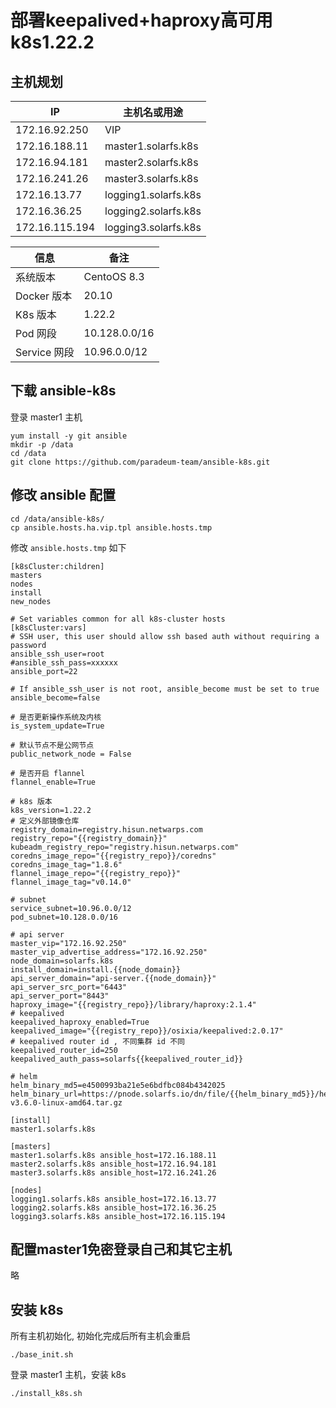 # 部署keepalived+haproxy高可用k8s1.22.2

## 主机规划

IP|主机名或用途
-----|-----
172.16.92.250|VIP
172.16.188.11|master1.solarfs.k8s
172.16.94.181|master2.solarfs.k8s
172.16.241.26|master3.solarfs.k8s
172.16.13.77|logging1.solarfs.k8s
172.16.36.25|logging2.solarfs.k8s
172.16.115.194|logging3.solarfs.k8s

信息|备注
-----|-----
系统版本|CentoOS 8.3
Docker 版本|20.10
K8s 版本|1.22.2
Pod 网段|10.128.0.0/16
Service 网段|10.96.0.0/12

## 下载 ansible-k8s

登录 master1 主机

```
yum install -y git ansible
mkdir -p /data
cd /data
git clone https://github.com/paradeum-team/ansible-k8s.git
```

## 修改 ansible 配置

```
cd /data/ansible-k8s/
cp ansible.hosts.ha.vip.tpl ansible.hosts.tmp
```


修改 `ansible.hosts.tmp` 如下

```
[k8sCluster:children]
masters
nodes
install
new_nodes

# Set variables common for all k8s-cluster hosts
[k8sCluster:vars]
# SSH user, this user should allow ssh based auth without requiring a password
ansible_ssh_user=root
#ansible_ssh_pass=xxxxxx
ansible_port=22

# If ansible_ssh_user is not root, ansible_become must be set to true
ansible_become=false

# 是否更新操作系统及内核
is_system_update=True

# 默认节点不是公网节点
public_network_node = False

# 是否开启 flannel
flannel_enable=True

# k8s 版本
k8s_version=1.22.2
# 定义外部镜像仓库
registry_domain=registry.hisun.netwarps.com
registry_repo="{{registry_domain}}"
kubeadm_registry_repo="registry.hisun.netwarps.com"
coredns_image_repo="{{registry_repo}}/coredns"
coredns_image_tag="1.8.6"
flannel_image_repo="{{registry_repo}}"
flannel_image_tag="v0.14.0"

# subnet
service_subnet=10.96.0.0/12
pod_subnet=10.128.0.0/16

# api server
master_vip="172.16.92.250"
master_vip_advertise_address="172.16.92.250"
node_domain=solarfs.k8s
install_domain=install.{{node_domain}}
api_server_domain="api-server.{{node_domain}}"
api_server_src_port="6443"
api_server_port="8443"
haproxy_image="{{registry_repo}}/library/haproxy:2.1.4"
# keepalived
keepalived_haproxy_enabled=True
keepalived_image="{{registry_repo}}/osixia/keepalived:2.0.17"
# keepalived router id , 不同集群 id 不同
keepalived_router_id=250
keepalived_auth_pass=solarfs{{keepalived_router_id}}

# helm
helm_binary_md5=e4500993ba21e5e6bdfbc084b4342025
helm_binary_url=https://pnode.solarfs.io/dn/file/{{helm_binary_md5}}/helm-v3.6.0-linux-amd64.tar.gz

[install]
master1.solarfs.k8s

[masters]
master1.solarfs.k8s ansible_host=172.16.188.11
master2.solarfs.k8s ansible_host=172.16.94.181
master3.solarfs.k8s ansible_host=172.16.241.26

[nodes]
logging1.solarfs.k8s ansible_host=172.16.13.77
logging2.solarfs.k8s ansible_host=172.16.36.25
logging3.solarfs.k8s ansible_host=172.16.115.194

```

## 配置master1免密登录自己和其它主机

略

## 安装 k8s

所有主机初始化, 初始化完成后所有主机会重启

```
./base_init.sh
```

登录 master1 主机，安装 k8s

```
./install_k8s.sh
```

